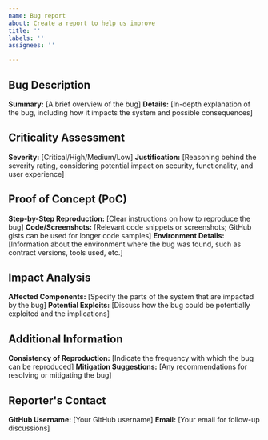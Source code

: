 ```yaml
---
name: Bug report
about: Create a report to help us improve
title: ''
labels: ''
assignees: ''

---
```


## Bug Description
**Summary:** [A brief overview of the bug]
**Details:** [In-depth explanation of the bug, including how it impacts the system and possible consequences]

## Criticality Assessment
**Severity:** [Critical/High/Medium/Low]
**Justification:** [Reasoning behind the severity rating, considering potential impact on security, functionality, and user experience]

## Proof of Concept (PoC)
**Step-by-Step Reproduction:** [Clear instructions on how to reproduce the bug]
**Code/Screenshots:** [Relevant code snippets or screenshots; GitHub gists can be used for longer code samples]
**Environment Details:** [Information about the environment where the bug was found, such as contract versions, tools used, etc.]

## Impact Analysis
**Affected Components:** [Specify the parts of the system that are impacted by the bug]
**Potential Exploits:** [Discuss how the bug could be potentially exploited and the implications]

## Additional Information
**Consistency of Reproduction:** [Indicate the frequency with which the bug can be reproduced]
**Mitigation Suggestions:** [Any recommendations for resolving or mitigating the bug]

## Reporter's Contact
**GitHub Username:** [Your GitHub username]
**Email:** [Your email for follow-up discussions]
